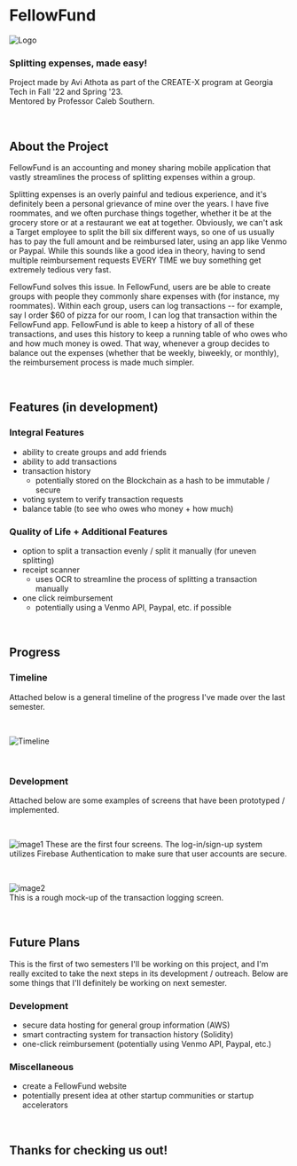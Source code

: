 # FellowFund
![Logo](/app/pages/white_logo.png)

### Splitting expenses, made easy!  

Project made by Avi Athota as part of the CREATE-X program at Georgia Tech in Fall '22 and Spring '23.  
Mentored by Professor Caleb Southern.

<p>&nbsp;</p>

## About the Project

FellowFund is an accounting and money sharing mobile application that vastly streamlines the process of splitting expenses within a group. 

Splitting expenses is an overly painful and tedious experience, and it's definitely been a personal grievance of mine over the years. I have five roommates, and we often purchase things together, whether it be at the grocery store or at a restaurant we eat at together. Obviously, we can't ask a Target employee to split the bill six different ways, so one of us usually has to pay the full amount and be reimbursed later, using an app like Venmo or Paypal. While this sounds like a good idea in theory, having to send multiple reimbursement requests EVERY TIME we buy something get extremely tedious very fast.  

FellowFund solves this issue. In FellowFund, users are be able to create groups with people they commonly share expenses with (for instance, my roommates). Within each group, users can log transactions -- for example, say I order $60 of pizza for our room, I can log that transaction within the FellowFund app. FellowFund is able to keep a history of all of these transactions, and uses this history to keep a running table of who owes who and how much money is owed. That way, whenever a group decides to balance out the expenses (whether that be weekly, biweekly, or monthly), the reimbursement process is made much simpler.

<p>&nbsp;</p>

## Features (in development)

### Integral Features
 - ability to create groups and add friends
 - ability to add transactions
 - transaction history
   - potentially stored on the Blockchain as a hash to be immutable / secure
 - voting system to verify transaction requests
 - balance table (to see who owes who money + how much)
 
 ### Quality of Life + Additional Features
  - option to split a transaction evenly / split it manually (for uneven splitting)
  - receipt scanner
    - uses OCR to streamline the process of splitting a transaction manually
  - one click reimbursement
    - potentially using a Venmo API, Paypal, etc. if possible

<p>&nbsp;</p>

## Progress

### Timeline
Attached below is a general timeline of the progress I've made over the last semester.  

<p>&nbsp;</p>

![Timeline](/app/pages/timeline.png)

<p>&nbsp;</p>

### Development
Attached below are some examples of screens that have been prototyped / implemented.

<p>&nbsp;</p>

![image1](/app/pages/figma1.png)
These are the first four screens. The log-in/sign-up system utilizes Firebase Authentication to make sure that user accounts are secure.

<p>&nbsp;</p>

![image2](/app/pages/log_transaction.png)  
This is a rough mock-up of the transaction logging screen.

<p>&nbsp;</p>

## Future Plans

This is the first of two semesters I'll be working on this project, and I'm really excited to take the next steps in its development / outreach. Below are some things that I'll definitely be working on next semester.

### Development
 - secure data hosting for general group information (AWS)
 - smart contracting system for transaction history (Solidity)
 - one-click reimbursement (potentially using Venmo API, Paypal, etc.)

### Miscellaneous
 - create a FellowFund website
 - potentially present idea at other startup communities or startup accelerators
 
 <p>&nbsp;</p>
 
 ## Thanks for checking us out!
 



